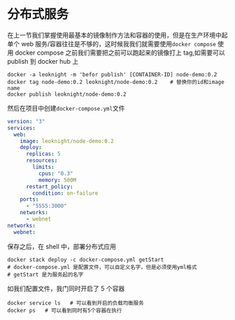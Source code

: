 # 分布式服务

在上一节我们掌握使用最基本的镜像制作方法和容器的使用，但是在生产环境中起单个 web 服务/容器往往是不够的，这时候我我们就需要使用`docker compose`
使用 docker compose 之前我们需要把之前可以跑起来的镜像打上 tag,如需要可以 publish 到 docker hub 上

```shell
docker -a leoknight -m 'befor publish' [CONTAINER-ID] node-demo:0.2
docker tag node-demo:0.2 leoknight/node-demo:0.2    # 替换你的id和image name
docker publish leoknight/node-demo:0.2
```

然后在项目中创建`docker-compose.yml`文件

```yml
version: "3"
services:
  web:
    image: leoknight/node-demo:0.2
    deploy:
      replicas: 5
      resources:
        limits:
          cpus: "0.3"
          memory: 500M
      restart_policy:
        condition: on-failure
    ports:
      - "5555:3000"
    networks:
      - webnet
networks:
  webnet:
```

保存之后，在 shell 中，部署分布式应用

```shell
docker stack deploy -c docker-compose.yml getStart
# docker-compose.yml 是配置文件，可以自定义名字，但是必须使用yml格式
# getStart 是为服务起的名字
```

如我们配置文件，我门同时开启了 5 个容器

```shell
docker service ls   # 可以看到开启的负载均衡服务
docker ps   # 可以看到同时有5个容器在执行
```
